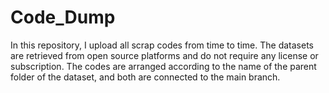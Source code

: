# Code_Dump 

In this repository, I upload all scrap codes from time to time. The datasets are retrieved from open source platforms and do not require any license or subscription. The codes are arranged according to the name of the parent folder of the dataset, and both are connected to the main branch. 

